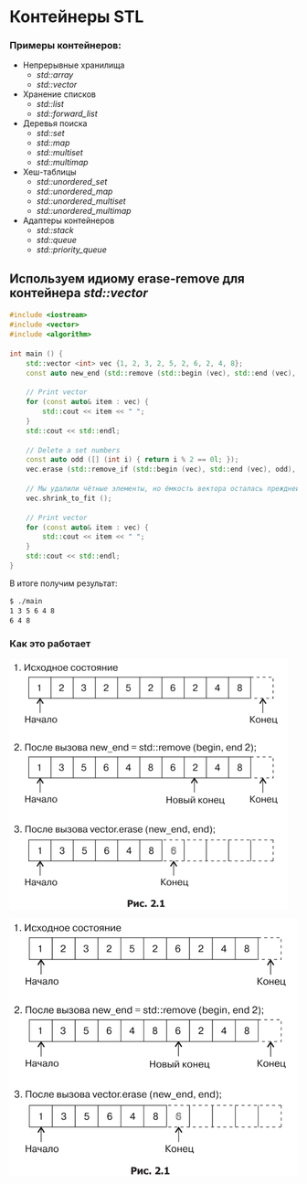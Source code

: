 Контейнеры STL
===

### Примеры контейнеров:
* Непрерывные хранилища
    * *std::array*
    * *std::vector*
* Хранение списков
    * *std::list*
    * *std::forward_list*
* Деревья поиска
    * *std::set*
    * *std::map*
    * *std::multiset*
    * *std::multimap*
* Хеш-таблицы
    * *std::unordered_set*
    * *std::unordered_map*
    * *std::unordered_multiset*
    * *std::unordered_multimap*
* Адаптеры контейнеров
    * *std::stack*
    * *std::queue*
    * *std::priority_queue*

## Используем идиому erase-remove для контейнера *std::vector*
```cpp
#include <iostream>
#include <vector>
#include <algorithm>

int main () {
    std::vector <int> vec {1, 2, 3, 2, 5, 2, 6, 2, 4, 8};
    const auto new_end (std::remove (std::begin (vec), std::end (vec), 2));
    
    // Print vector
    for (const auto& item : vec) {
        std::cout << item << " ";
    }
    std::cout << std::endl;

    // Delete a set numbers
    const auto odd ([] (int i) { return i % 2 == 0l; });
    vec.erase (std::remove_if (std::begin (vec), std::end (vec), odd), std::end (vec));
    
    // Мы удалили чётные элементы, но ёмкость вектора осталась преждней. Изменим её
    vec.shrink_to_fit ();
    
    // Print vector
    for (const auto& item : vec) {
        std::cout << item << " ";
    }
    std::cout << std::endl;
}
```

В итоге получим результат:
```bash
$ ./main
1 3 5 6 4 8
6 4 8
```

### Как это работает
![qownnotes-media-ywFTJw](media/qownnotes-media-ywFTJw.png)

![](./imgs/2.1.png)











































